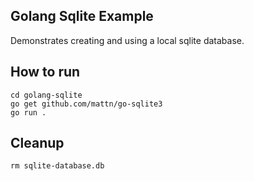 Golang Sqlite Example
-----------------------

Demonstrates creating and using a local sqlite database.

## How to run

    cd golang-sqlite
    go get github.com/mattn/go-sqlite3
    go run .

## Cleanup

    rm sqlite-database.db